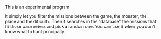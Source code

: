 This is an experimental program

It simply let you filter the missions between the game, the monster, the place and the dificulty. Then it searches in the "database"
the missions that fit those parameters and pick a random one.
You can use it when you don't know what to hunt principally.
